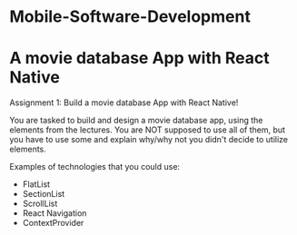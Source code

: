 # Mobile-Software-Development
# A movie database App with React Native
Assignment 1:
Build a movie database App with React Native!

You are tasked to build and design a movie database app, using the elements from the lectures. You are NOT supposed to use all of them, but you have to use some and explain why/why not you didn't decide to utilize elements.

Examples of technologies that you could use:

- FlatList
- SectionList
- ScrollList
- React Navigation
- ContextProvider
